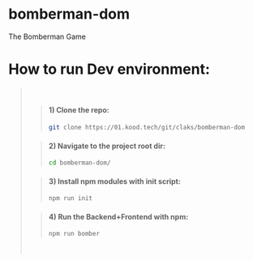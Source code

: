 # bomberman-dom

The Bomberman Game

# How to run Dev environment:
> <br/>
>
>>
>>#### 1) Clone the repo:
>>```bash
>>git clone https://01.kood.tech/git/claks/bomberman-dom
>>```
>
>>#### 2) Navigate to the project root dir:
>>```bash
>>cd bomberman-dom/
>>```
>
>>#### 3) Install npm modules with init script:
>>```bash
>>npm run init
>>```
>
>>#### 4) Run the Backend+Frontend with npm:
>>```bash
>>npm run bomber
>>```
> <br/>
